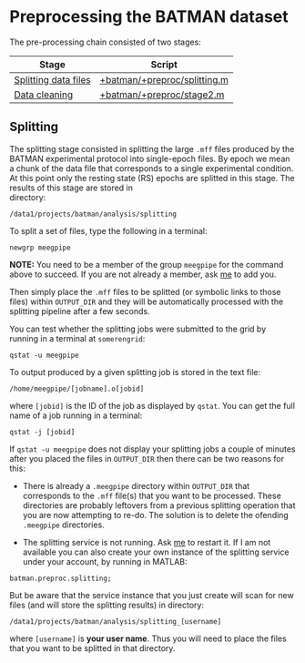 Preprocessing the BATMAN dataset
======

The pre-processing chain consisted of two stages:

Stage                                             | Script
------------------------------------------------- | -------------
[Splitting data files][splitting]                 | [+batman/+preproc/splitting.m][splitting]
[Data cleaning][cleaning]                         | [+batman/+preproc/stage2.m][cleaning]


[splitting]: ./splitting.m
[cleaning]: ./cleaning.m

## Splitting

The splitting stage consisted in splitting the large `.mff` files produced
by the BATMAN experimental protocol into single-epoch files. By epoch 
we mean a chunk of the data file that corresponds to a single 
experimental condition. At this point only the resting state (RS) epochs 
are splitted in this stage. The results of this stage are stored in  
directory:

````
/data1/projects/batman/analysis/splitting
````

To split a set of files, type the following in a terminal:

````
newgrp meegpipe
````

__NOTE:__ You need to be a member of the group `meegpipe` for the command
above to succeed. If you are not already a member, ask [me][me] to add you.

Then simply place the `.mff` files to be splitted (or symbolic links to 
those  files) within `OUTPUT_DIR` and they will be automatically processed 
with the splitting pipeline after a few seconds. 

You can test whether the splitting jobs were submitted to the grid by
running in a terminal at `somerengrid`:

```
qstat -u meegpipe
````

To output produced by a given splitting job is stored in the text file:

````
/home/meegpipe/[jobname].o[jobid]
````

where `[jobid]` is the ID of the job as displayed by `qstat`. You can get
the full name of a job running in a terminal:

````
qstat -j [jobid]
````

If `qstat -u meegpipe` does not display your splitting jobs a couple of 
minutes after you placed the files in `OUTPUT_DIR` then there can be 
two reasons for this:

* There is already a `.meegpipe` directory within `OUTPUT_DIR` that 
corresponds to the `.mff` file(s) that you want to be processed. These 
directories are probably leftovers from a previous splitting operation 
that you are now attempting to re-do. The solution is to delete the
 ofending `.meegpipe` directories. 


* The splitting service is not running. Ask [me][me] to restart it. If I 
am not available you can also create your own instance of the splitting 
service under your account, by running in MATLAB:

````
batman.preproc.splitting;
````

But be aware that the service instance that you just create will scan for 
new files (and will store the splitting results) in directory:

````
/data1/projects/batman/analysis/splitting_[username]
````

where `[username]` is __your user name__. Thus you will need to place the
files that you want to be splitted in that directory.

[me]: mailto:g@germangh.com


